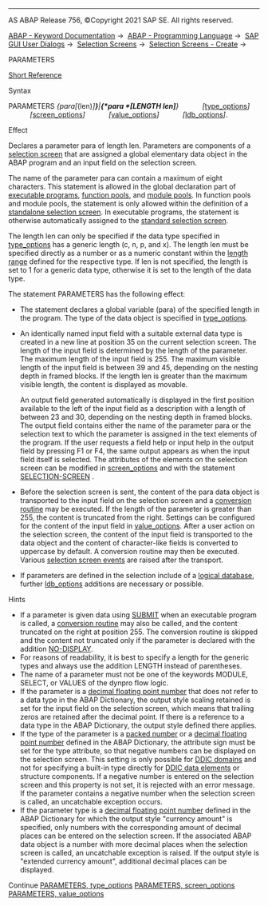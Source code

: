   

* * *

AS ABAP Release 756, ©Copyright 2021 SAP SE. All rights reserved.

[ABAP - Keyword Documentation](javascript:call_link\('abenabap.htm'\)) →  [ABAP - Programming Language](javascript:call_link\('abenabap_reference.htm'\)) →  [SAP GUI User Dialogs](javascript:call_link\('abenabap_screens.htm'\)) →  [Selection Screens](javascript:call_link\('abenselection_screen.htm'\)) →  [Selection Screens - Create](javascript:call_link\('abenselection_screen_create.htm'\)) → 

PARAMETERS

[Short Reference](javascript:call_link\('abapparameters_shortref.htm'\))

Syntax

PARAMETERS *{*para*\[*(len)*\]**}**|**{*para *\[*LENGTH len*\]**}*
           *\[*[type\_options](javascript:call_link\('abapparameters_type.htm'\))*\]*
           *\[*[screen\_options](javascript:call_link\('abapparameters_screen.htm'\))*\]*
           *\[*[value\_options](javascript:call_link\('abapparameters_value.htm'\))*\]*
           *\[*[ldb\_options](javascript:call_link\('abapparameters_ldb.htm'\))*\]*.

Effect

Declares a parameter para of length len. Parameters are components of a [selection screen](javascript:call_link\('abenselection_screen_glosry.htm'\) "Glossary Entry") that are assigned a global elementary data object in the ABAP program and an input field on the selection screen.

The name of the parameter para can contain a maximum of eight characters. This statement is allowed in the global declaration part of [executable programs](javascript:call_link\('abenexecutable_program_glosry.htm'\) "Glossary Entry"), [function pools](javascript:call_link\('abenfunction_pool_glosry.htm'\) "Glossary Entry"), and [module pools](javascript:call_link\('abenmodul_pool_glosry.htm'\) "Glossary Entry"). In function pools and module pools, the statement is only allowed within the definition of a [standalone selection screen](javascript:call_link\('abapselection-screen_definition.htm'\)). In executable programs, the statement is otherwise automatically assigned to the [standard selection screen](javascript:call_link\('abapselection-screen_standard.htm'\)).

The length len can only be specified if the data type specified in [type\_options](javascript:call_link\('abapparameters_type.htm'\)) has a generic length (c, n, p, and x). The length len must be specified directly as a number or as a numeric constant within the [length range](javascript:call_link\('abenbuilt_in_types_complete.htm'\)) defined for the respective type. If len is not specified, the length is set to 1 for a generic data type, otherwise it is set to the length of the data type.

The statement PARAMETERS has the following effect:

-   The statement declares a global variable (para) of the specified length in the program. The type of the data object is specified in [type\_options](javascript:call_link\('abapparameters_type.htm'\)).
-   An identically named input field with a suitable external data type is created in a new line at position 35 on the current selection screen. The length of the input field is determined by the length of the parameter. The maximum length of the input field is 255. The maximum visible length of the input field is between 39 and 45, depending on the nesting depth in framed blocks. If the length len is greater than the maximum visible length, the content is displayed as movable.
    
    An output field generated automatically is displayed in the first position available to the left of the input field as a description with a length of between 23 and 30, depending on the nesting depth in framed blocks. The output field contains either the name of the parameter para or the selection text to which the parameter is assigned in the text elements of the program. If the user requests a field help or input help in the output field by pressing F1 or F4, the same output appears as when the input field itself is selected.
    The attributes of the elements on the selection screen can be modified in [screen\_options](javascript:call_link\('abapparameters_screen.htm'\)) and with the statement [SELECTION-SCREEN](javascript:call_link\('abapselection-screen.htm'\)) .
    
-   Before the selection screen is sent, the content of the para data object is transported to the input field on the selection screen and a [conversion routine](javascript:call_link\('abenconversion_routine_glosry.htm'\) "Glossary Entry") may be executed. If the length of the parameter is greater than 255, the content is truncated from the right. Settings can be configured for the content of the input field in [value\_options](javascript:call_link\('abapparameters_value.htm'\)). After a user action on the selection screen, the content of the input field is transported to the data object and the content of character-like fields is converted to uppercase by default. A conversion routine may then be executed. Various [selection screen events](javascript:call_link\('abapat_selection-screen_events.htm'\)) are raised after the transport.
-   If parameters are defined in the selection include of a [logical database](javascript:call_link\('abenlogical_data_base_glosry.htm'\) "Glossary Entry"), further [ldb\_options](javascript:call_link\('abapparameters_ldb.htm'\)) additions are necessary or possible.

Hints

-   If a parameter is given data using [SUBMIT](javascript:call_link\('abapsubmit.htm'\)) when an executable program is called, a [conversion routine](javascript:call_link\('abenconversion_routine_glosry.htm'\) "Glossary Entry") may also be called, and the content truncated on the right at position 255. The conversion routine is skipped and the content not truncated only if the parameter is declared with the addition [NO-DISPLAY](javascript:call_link\('abapparameters_screen.htm'\)).
-   For reasons of readability, it is best to specify a length for the generic types and always use the addition LENGTH instead of parentheses.
-   The name of a parameter must not be one of the keywords MODULE, SELECT, or VALUES of the dynpro flow logic.
-   If the parameter is a [decimal floating point number](javascript:call_link\('abendecfloat_glosry.htm'\) "Glossary Entry") that does not refer to a data type in the ABAP Dictionary, the output style scaling retained is set for the input field on the selection screen, which means that trailing zeros are retained after the decimal point. If there is a reference to a data type in the ABAP Dictionary, the output style defined there applies.
-   If the type of the parameter is a [packed number](javascript:call_link\('abenpacked_number_glosry.htm'\) "Glossary Entry") or a [decimal floating point number](javascript:call_link\('abendecfloat_glosry.htm'\) "Glossary Entry") defined in the ABAP Dictionary, the attribute sign must be set for the type attribute, so that negative numbers can be displayed on the selection screen. This setting is only possible for [DDIC domains](javascript:call_link\('abendomain_glosry.htm'\) "Glossary Entry") and not for specifying a built-in type directly for [DDIC data elements](javascript:call_link\('abendata_element_glosry.htm'\) "Glossary Entry") or structure components. If a negative number is entered on the selection screen and this property is not set, it is rejected with an error message. If the parameter contains a negative number when the selection screen is called, an uncatchable exception occurs.
-   If the parameter type is a [decimal floating point number](javascript:call_link\('abendecfloat_glosry.htm'\) "Glossary Entry") defined in the ABAP Dictionary for which the output style "currency amount" is specified, only numbers with the corresponding amount of decimal places can be entered on the selection screen. If the associated ABAP data object is a number with more decimal places when the selection screen is called, an uncatchable exception is raised. If the output style is "extended currency amount", additional decimal places can be displayed.

Continue
[PARAMETERS, type\_options](javascript:call_link\('abapparameters_type.htm'\))
[PARAMETERS, screen\_options](javascript:call_link\('abapparameters_screen.htm'\))
[PARAMETERS, value\_options](javascript:call_link\('abapparameters_value.htm'\))